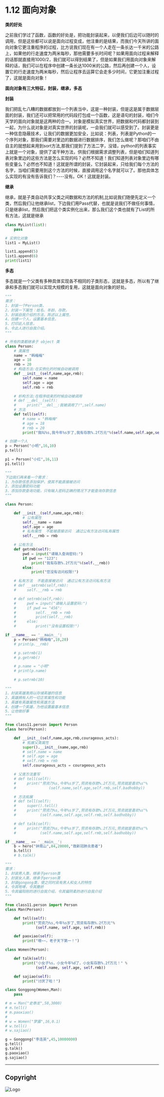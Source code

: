 # 1.12 面向对象

**类的好处**

之前我们学过了函数，函数的好处是，把功能封装起来，以便我们后边可以随时的调用，但是这些都可以说是面向过程变成，他注重的是结果，而我们今天所讲的面向对象它更注重程序的过程，比方说我们现在有一个人走在一条长达一千米的公路上，如果他的行走速度为两米每秒，那他需要多长时间呢？如果用面向过程来解释的话那就直接用1000/2，我们就可以得到结果了，但是如果我们用面向对象来解释的话，我们可以在程序中创建一条长达1000米的公路，然后再创建一个人，设置它的行走速度为两米每秒，然后让程序去运算它会走多少时间，它更加注重过程了，这就是面向对象！

**面向对象有三大特征，封装，继承，多态**

**封装**

我们把乱七八糟的数据都放到一个列表当中，这是一种封装，但是这是属于数据层面的封装，我们还可以把常用的代码段打包成一个函数，这是语句的封装，咱们今天学的面向对象就是这两种的合一。对象是模拟真实世界，把数据和代码都封装到一起，为什么说对象是对真实世界的封装呢，一会我们就可以感受到了。封装更是一种信息隐蔽技术，让我们的数据更加安全，比如说：列表，列表是Python的一个序列对象，那我们需要对里边的数据进行数据排序，我们怎么做呢？那咱们不由自主的就想起来用到sort方法,那我们提到了方法二字，没错，python的列表事实上就是一个对象，提供了诺干种方法，供我们根据需求调整列表，但是咱们知道列表对象里边的这些方法是怎么实现的吗？必然不知道！我们知道列表对象里边有哪些变量么？必然也不知道！这就是所谓的封装，它封装起来，只给我们每个方法的名字，当咱们需要用到这个方法的时候，直接调用这个名字就可以了。那他具体怎么实现的有没有告诉我们？----没有。OK！这就是封装。

**继承**

继承，就是子类自动共享父类之间数据和方法的机制,比如说我们随便先定义一个类，然后我们让他继承list，下边我们用Pass代替，也就是说我们不做任何事情，只是继承list，然后我们把这个类实例化出来，那么我们这个类也就有了List的所有方法，这就是继承

```python
class MyList(list):
    pass

# 实例化对象
list1 = MyList()

list1.append(5)
list1.append(6)
print(list1)
```

**多态**

多态就是一个父类有多种具体实现各不相同的子类形态，这就是多态，所以有了继承和多态我们就可以实现大规模的复用，这就是面向对象的好处。

```python
"""
需求：
1、封装一个Person类，
2、封装一下属性：姓名、年龄、存款，
3、封装自我介绍的方法，陈述以上属性，
4、创建一个人，设置基本信息，
5、打印此人信息，
6、令此人进行自我介绍。
"""
```

```python
# 所有的类都继承于 object 类
class Person:
    # 类属性
    name = "韩梅梅"
    age = 18
    rmb = 20
    # 构造方法:在实例化的时候自动被调用
    def __init__(self,name,age,rmb):
        self.name = name
        self.age = age
        self.rmb = rmb

    # 析构方法:在程序结束的时候自动被调用
    # def __del__(self):
    #     print("__del__:我被调用了!",self.name)
    # 方法
    def tell(self):
        # name = "韩梅梅"
        # age = 18
        # rmb = 20
        print("我叫%s,我今年%s岁了,我有存款%.2f万元"%(self.name,self.age,self.rmb))

# 创建一个人
p = Person("小明",16,10)
p.tell()

p1 = Person("小红",16,11)
p1.tell()
```

```python
"""
下边我们再来看一个需求：
1、为存款信息添加保护，使其不能直接被访问
2、添加设置密码功能
3、添加存款查询功能，只有输入密码正确的情况下才能查询存款信息
"""
```

```python
class Person:

    def __init__(self,name,age,rmb):
        # 公有属性
        self.__name = name
        self.age = age
        # 私有属性  不能被直接访问  通过公有方法访问私有属性
        self.__rmb = rmb

    # 公有方法
    def getrmb(self):
        pwd = input("请输入查询密码:")
        if pwd == "123":
            print("我有存款%.2f万元"%(self.__rmb))
        else:
            print("您没有访问权限!")

    # 私有方法  不能直接被访问  通过公有方法访问私有方法
    # def __setrmb(self,rmb):
    #     self.__rmb = rmb

    # def setrmb(self,rmb):
    #     pwd = input("请输入设置密码:")
    #     if pwd == "456":
    #         self.__rmb = rmb
    #         print(self.__rmb)
    #     else:
    #         print("没有设置权限!")

if __name__ == '__main__':
    p = Person("韩梅梅",18,20)
    # print(p.__rmb)

    # p.setrmb(1)
    # p.getrmb()

    # p.name = "小明"
    # print(p.name)

    # p.setrmb(10)
```

```python
"""
1、封装英雄类用以存储英雄的信息
2、英雄拥有人的一切正常属性和功能
3、英雄有英雄属性和英雄方法
4、创建一个英雄，为他设置最基本信息
5、让他做好事
"""
```

```python
from class11.person import Person
class hero(Person):

    def __init__(self,name,age,rmb,courageous_acts):
        # 拓展父类属性
        super().__init__(name,age,rmb)
        # self.name = name
        # self.age = age
        # self.rmb = rmb
        self.courageous_acts = courageous_acts

    # 父类方法重写
    # def tell(self):
    #     print("劳资乃%s,今年%s岁了,劳资有存款%.2f万元,劳资就是喜欢%s"%
    #               (self.name,self.age,self.rmb,self.badhobby))

    # 方法拓展
    # def tell(self):
    #     super().tell()
    #     print("劳资乃%s,今年%s岁了,劳资有存款%.2f万元,劳资就是喜欢%s"%
    #           (self.name,self.age,self.rmb,self.badhobby))

    # def talk(self):
    #     print("劳资乃%s,今年%s岁了,劳资有存款%.2f万元,劳资就是喜欢%s"%
    #           (self.name,self.age,self.rmb,self.badhobby))

if __name__ == '__main__':
    b = hero("钟南山",84,20000,"救新冠肺炎患者")
    b.tell()
    # b.talk()
```

```python
"""
需求：
1、封装男人类，继承于person类
2、封装女人类，继承于person类
3、封装gongong类，使之同时具有男人和女人的特性
4、令其咆哮，令其撒娇
5、令其偏阳刚的进行自我介绍，令其偏阴柔的进行自我介绍
"""
```

```python
from class11.person import Person
class Man(Person):

    def tell(self):
        print("劳资乃%s,今年%s岁了,劳资有存款%.2f万元"%
              (self.name, self.age, self.rmb))

    def paoxiao(self):
        print("嗷~~，老子天下第一！")

class Women(Person):

    def talk(self):
        print("小女子%s，小女今年%d了，小女有存款%.2f万元！" %
              (self.name, self.age, self.rmb))

    def sajiao(self):
        print("讨厌了啦！")

class Gonggong(Women,Man):
    pass

# m = Man("史泰龙",50,3000)
# m.tell()
# m.paoxiao()
#
# w = Women("梦露",16,0.1)
# w.tell()
# w.sajiao()

g = Gonggong("李连英",45,10000000)
g.tell()
g.talk()
g.paoxiao()
g.sajiao()
```

---
## Copyright

![Logo](../../joint_logo.png)